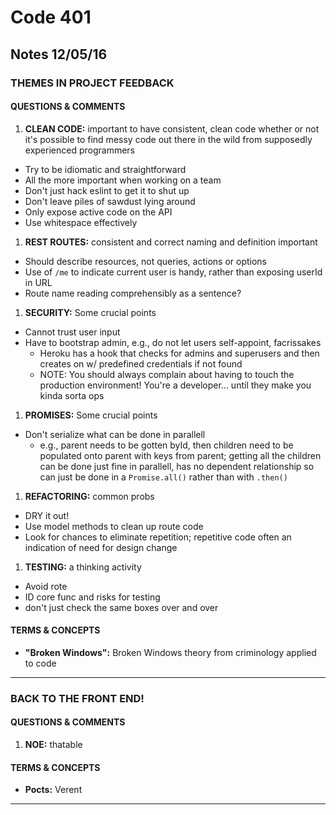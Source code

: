 # Code 401 
## Notes 12/05/16

### THEMES IN PROJECT FEEDBACK

#### QUESTIONS & COMMENTS
1. **CLEAN CODE:** important to have consistent, clean code whether or not it's possible to find messy code out there in the wild from supposedly experienced programmers 
  - Try to be idiomatic and straightforward
  - All the more important when working on a team
  - Don't just hack eslint to get it to shut up
  - Don't leave piles of sawdust lying around
  - Only expose active code on the API
  - Use whitespace effectively
1. **REST ROUTES:** consistent and correct naming and definition important
  - Should describe resources, not queries, actions or options
  - Use of `/me` to indicate current user is handy, rather than exposing userId in URL
  - Route name reading comprehensibly as a sentence?
1. **SECURITY:** Some crucial points
  - Cannot trust user input
  - Have to bootstrap admin, e.g., do not let users self-appoint, facrissakes
    * Heroku has a hook that checks for admins and superusers and then creates on w/ predefined credentials if not found
    * NOTE:  You should always complain about having to touch the production environment!  You're a developer... until they make you kinda sorta ops
1. **PROMISES:** Some crucial points
  - Don't serialize what can be done in parallell
    * e.g., parent needs to be gotten byId, then children need to be populated onto parent with keys from parent; getting all the children can be done just fine in parallell, has no dependent relationship so can just be done in a `Promise.all()` rather than with `.then()`
1. **REFACTORING:** common probs
  - DRY it out!
  - Use model methods to clean up route code
  - Look for chances to eliminate repetition; repetitive code often an indication of need for design change
1. **TESTING:** a thinking activity
  - Avoid rote
  - ID core func and risks for testing
  - don't just check the same boxes over and over



#### TERMS & CONCEPTS
  * **"Broken Windows":**  Broken Windows theory from criminology applied to code
---


### BACK TO THE FRONT END!

#### QUESTIONS & COMMENTS
1. **NOE:** thatable


#### TERMS & CONCEPTS
  * **Pocts:**  Verent
  
---


